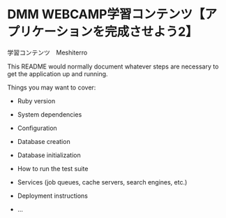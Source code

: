 # DMM WEBCAMP学習コンテンツ【アプリケーションを完成させよう2】
学習コンテンツ　Meshiterro

This README would normally document whatever steps are necessary to get the
application up and running.

Things you may want to cover:

* Ruby version

* System dependencies

* Configuration

* Database creation

* Database initialization

* How to run the test suite

* Services (job queues, cache servers, search engines, etc.)

* Deployment instructions

* ...
